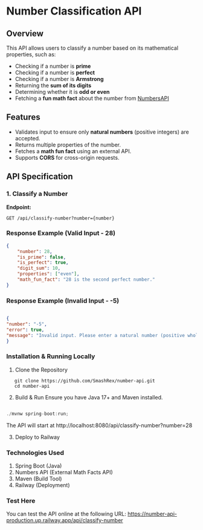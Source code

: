 # Number Classification API

## Overview
This API allows users to classify a number based on its mathematical properties, such as:
- Checking if a number is **prime**
- Checking if a number is **perfect**
- Checking if a number is **Armstrong**
- Returning the **sum of its digits**
- Determining whether it is **odd or even**
- Fetching a **fun math fact** about the number from [NumbersAPI](http://numbersapi.com/)

## Features
- Validates input to ensure only **natural numbers** (positive integers) are accepted.
- Returns multiple properties of the number.
- Fetches a **math fun fact** using an external API.
- Supports **CORS** for cross-origin requests.

## API Specification

### **1. Classify a Number**
**Endpoint:**
```http
GET /api/classify-number?number={number}
```


### Response Example (Valid Input - 28) ###
```json
{
    "number": 28,
    "is_prime": false,
    "is_perfect": true,
    "digit_sum": 10,
    "properties": ["even"],
    "math_fun_fact": "28 is the second perfect number."
}
```

### Response Example (Invalid Input - -5) ###

```json

{
"number": "-5",
"error": true,
"message": "Invalid input. Please enter a natural number (positive whole number)."
}

```

### Installation & Running Locally ###
1. Clone the Repository
```git
   git clone https://github.com/SmashRex/number-api.git
   cd number-api
   ```
2. Build & Run
   Ensure you have Java 17+ and Maven installed.
```java

./mvnw spring-boot:run;
```
The API will start at http://localhost:8080/api/classify-number?number=28

3. Deploy to Railway
   

### Technologies Used ###
1. Spring Boot (Java)
2. Numbers API (External Math Facts API)
3. Maven (Build Tool)
4. Railway (Deployment)

### Test Here ###
You can test the API online at the following URL: https://number-api-production.up.railway.app/api/classify-number